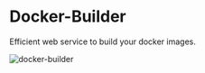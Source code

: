 # Docker-Builder
Efficient web service to build your docker images. 

![docker-builder]("https://user-images.githubusercontent.com/25264748/80891851-06e0d580-8cc7-11ea-83e2-b1acbe87da83.png")

